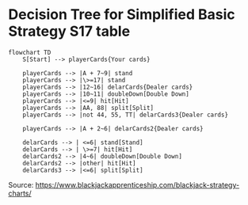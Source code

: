 # Decision Tree for Simplified Basic Strategy S17 table

```mermaid
flowchart TD
    S[Start] --> playerCards{Your cards}

    playerCards --> |A + 7~9| stand
    playerCards --> |\>=17| stand
    playerCards --> |12~16| delarCards{Dealer cards}
    playerCards --> |10~11| doubleDown[Double Down]
    playerCards --> |<=9| hit[Hit]
    playerCards --> |AA, 88| split[Split]
    playerCards --> |not 44, 55, TT| delarCards3{Dealer cards}

    playerCards --> |A + 2~6| delarCards2{Dealer cards}

    delarCards --> | <=6| stand[Stand]
    delarCards --> | \>=7| hit[Hit]
    delarCards2 --> |4~6| doubleDown[Double Down]
    delarCards2 --> |other| hit[Hit]
    delarCards3 --> |<=6| split[Split]
```

Source: https://www.blackjackapprenticeship.com/blackjack-strategy-charts/